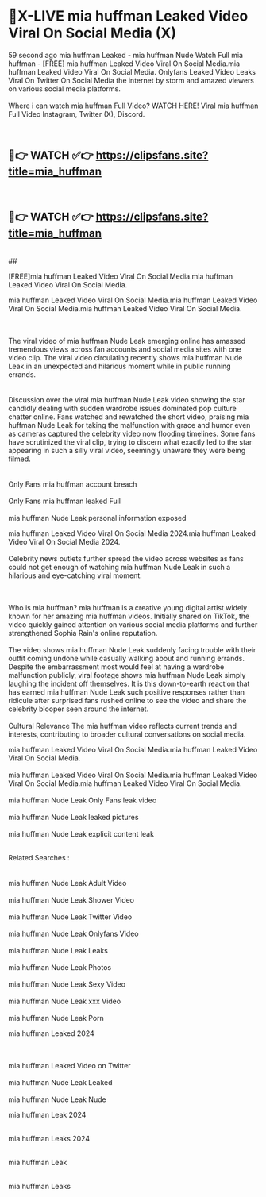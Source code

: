 # 🔴X-LIVE mia huffman Leaked Video Viral On Social Media (X)<br>


59 second ago mia huffman Leaked  - mia huffman Nude  Watch Full mia huffman - [FREE] mia huffman Leaked Video Viral On Social Media.mia huffman Leaked Video Viral On Social Media.   Onlyfans Leaked Video Leaks Viral On Twitter On Social Media the internet by storm and amazed viewers on various social media platforms. <br><br>
Where i can watch mia huffman Full Video? WATCH HERE! Viral mia huffman Full Video Instagram, Twitter (X), Discord. <br>


 <br>

##  🔴👉 WATCH ✅👉  <a href="https://clipsfans.site?title=mia_huffman&ref=git">https://clipsfans.site?title=mia_huffman</a> <br>
  <br>

##  🔴👉 WATCH ✅👉  <a href="https://clipsfans.site?title=mia_huffman&ref=git">https://clipsfans.site?title=mia_huffman</a> <br>
  <br>
  ##



[FREE]mia huffman Leaked Video Viral On Social Media.mia huffman Leaked Video Viral On Social Media. <br>

mia huffman Leaked Video Viral On Social Media.mia huffman Leaked Video Viral On Social Media.mia huffman Leaked Video Viral On Social Media. <br>


  <br>

  <br>
The viral video of mia huffman Nude Leak emerging online has amassed tremendous views across fan accounts and social media sites with one video clip. The viral video circulating recently shows mia huffman Nude Leak in an unexpected and hilarious moment while in public running errands.<br>
<br>


<br>
Discussion over the viral mia huffman Nude Leak video showing the star candidly dealing with sudden wardrobe issues dominated pop culture chatter online. Fans watched and rewatched the short video, praising mia huffman Nude Leak for taking the malfunction with grace and humor even as cameras captured the celebrity video now flooding timelines. Some fans have scrutinized the viral clip, trying to discern what exactly led to the star appearing in such a silly viral video, seemingly unaware they were being filmed.<br>
<br>
<br> 
Only Fans mia huffman account breach<br>
<br>
Only Fans mia huffman leaked Full <br>
<br>
mia huffman Nude Leak personal information exposed<br>

mia huffman Leaked Video Viral On Social Media 2024.mia huffman Leaked Video Viral On Social Media 2024. <br>
<br>
Celebrity news outlets further spread the video across websites as fans could not get enough of watching mia huffman Nude Leak in such a hilarious and eye-catching viral moment.<br>
<br>

<br>
Who is mia huffman? mia huffman is a creative young digital artist widely known for her amazing mia huffman videos. Initially shared on TikTok, the video quickly gained attention on various social media platforms and further strengthened Sophia Rain's online reputation.<br>
<br>
The video shows mia huffman Nude Leak suddenly facing trouble with their outfit coming undone while casually walking about and running errands. Despite the embarrassment most would feel at having a wardrobe malfunction publicly, viral footage shows mia huffman Nude Leak simply laughing the incident off themselves. It is this down-to-earth reaction that has earned mia huffman Nude Leak such positive responses rather than ridicule after surprised fans rushed online to see the video and share the celebrity blooper seen around the internet.<br>
<br>
Cultural Relevance The mia huffman video reflects current trends and interests, contributing to broader cultural conversations on social media.<br>

mia huffman Leaked Video Viral On Social Media.mia huffman Leaked Video Viral On Social Media.<br>
<br>
mia huffman Leaked Video Viral On Social Media.mia huffman Leaked Video Viral On Social Media.mia huffman Leaked Video Viral On Social Media.<br>
<br>
mia huffman Nude Leak Only Fans leak video<br>
<br>
mia huffman Nude Leak leaked pictures<br>
<br>
mia huffman Nude Leak explicit content leak<br>


<br>
Related Searches :<br>
<br>

<br>
mia huffman Nude Leak Adult Video<br>
<br>
mia huffman Nude Leak Shower Video<br>
<br>
mia huffman Nude Leak Twitter Video<br>
<br>
mia huffman Nude Leak Onlyfans Video<br>
<br>
mia huffman Nude Leak Leaks<br>
<br>
mia huffman Nude Leak Photos<br>

<br>
mia huffman Nude Leak Sexy Video<br>
<br>
mia huffman Nude Leak xxx Video<br>
<br>
mia huffman Nude Leak Porn<br>

mia huffman  Leaked 2024 <br> <br>
<br>

mia huffman Leaked Video on Twitter <br>
<br>
mia huffman Nude Leak Leaked<br>
<br>
mia huffman Nude Leak Nude<br>


mia huffman  Leak 2024 <br> <br>



mia huffman  Leaks 2024 <br> <br>



 
mia huffman  Leak<br> <br>



mia huffman  Leaks<br> <br>





</p>




 



</p>










